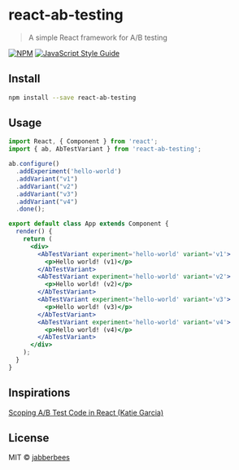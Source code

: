 # react-ab-testing

> A simple React framework for A/B testing

[![NPM](https://img.shields.io/npm/v/react-ab-testing.svg)](https://www.npmjs.com/package/react-ab-testing) [![JavaScript Style Guide](https://img.shields.io/badge/code_style-standard-brightgreen.svg)](https://standardjs.com)


## Install

```bash
npm install --save react-ab-testing
```

## Usage

```jsx
import React, { Component } from 'react';
import { ab, AbTestVariant } from 'react-ab-testing';

ab.configure()
  .addExperiment('hello-world')
  .addVariant("v1")
  .addVariant("v2")
  .addVariant("v3")
  .addVariant("v4")
  .done();

export default class App extends Component {
  render() {
    return (
      <div>
        <AbTestVariant experiment='hello-world' variant='v1'>
          <p>Hello world! (v1)</p>
        </AbTestVariant>
        <AbTestVariant experiment='hello-world' variant='v2'>
          <p>Hello world! (v2)</p>
        </AbTestVariant>
        <AbTestVariant experiment='hello-world' variant='v3'>
          <p>Hello world! (v3)</p>
        </AbTestVariant>
        <AbTestVariant experiment='hello-world' variant='v4'>
          <p>Hello world! (v4)</p>
        </AbTestVariant>
      </div>
    );
  }
}
```

## Inspirations

[Scoping A/B Test Code in React (Katie Garcia)](https://medium.com/expedia-group-tech/a-b-testing-and-the-cloak-of-invisibility-a-better-way-to-scope-variant-code-in-your-react-app-902a68a0c2c3)


## License

MIT © [jabberbees](https://github.com/jabberbees)

